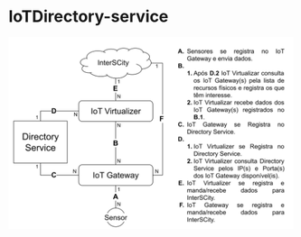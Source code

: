 # IoTDirectory-service
<div md-colors="{background: 'grey-A100'}">
<img src="Arquitetura com DS.svg" width="1080">